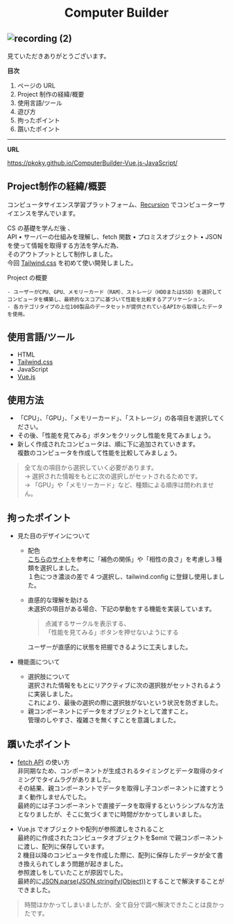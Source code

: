 <h1 align="center">Computer Builder</h1>

![recording (2)](https://user-images.githubusercontent.com/78239360/146699310-3ee4c8b3-2cc9-4565-85c6-999b084ab354.gif)
---

見ていただきありがとうございます。

**目次**

1. ページの URL
2. Project 制作の経緯/概要
3. 使用言語/ツール
4. 遊び方
5. 拘ったポイント
6. 躓いたポイント

---

**URL**

https://pkoky.github.io/ComputerBuilder-Vue.js-JavaScript/

<h2>Project制作の経緯/概要</h2>

コンピュータサイエンス学習プラットフォーム、[Recursion](https://recursionist.io/dashboard/users/koky) でコンピューターサイエンスを学んでいます。

CS の基礎を学んだ後 、  
API • サーバーの仕組みを理解し、fetch 関数 • プロミスオブジェクト • JSON を使って情報を取得する方法を学んだ為、  
そのアウトプットとして制作しました。  
今回 [Tailwind.css](https://tailwindcss.jp/) を初めて使い開発しました。

Project の概要

```
- ユーザーがCPU、GPU、メモリーカード（RAM）、ストレージ（HDDまたはSSD）を選択してコンピュータを構築し、最終的なスコアに基づいて性能を比較するアプリケーション。
- 各カテゴリタイプの上位100製品のデータセットが提供されているAPIから取得したデータを使用。
```

<h2>使用言語/ツール</h2>

- HTML
- [Tailwind.css](https://tailwindcss.jp/)
- JavaScript
- [Vue.js](https://jp.vuejs.org/index.html)

<h2>使用方法</h2>

- 「CPU」、「GPU」、「メモリーカード」、「ストレージ」の各項目を選択してください。
- その後、「性能を見てみる」ボタンをクリックし性能を見てみましょう。
- 新しく作成されたコンピュータは、順に下に追加されていきます。  
  複数のコンピュータを作成して性能を比較してみましょう。

> 全て左の項目から選択していく必要があります。  
> -> 選択された情報をもとに次の選択しがセットされるためです。  
> -> 「GPU」や「メモリーカード」など、種類による順序は問われません。

<h2>拘ったポイント</h2>

- 見た目のデザインについて

  - 配色  
    [こちらのサイト](http://hue360.herokuapp.com/)を参考に「補色の関係」や「相性の良さ」を考慮し３種類を選択しました。  
    １色につき濃淡の差で 4 つ選択し、tailwind.config に登録し使用しました。

  - 直感的な理解を助ける  
    未選択の項目がある場合、下記の挙動をする機能を実装しています。

    > 点滅するサークルを表示する、  
    > 「性能を見てみる」ボタンを押せないようにする

    ユーザーが直感的に状態を把握できるように工夫しました。

- 機能面について

  - 選択肢について  
    選択された情報をもとにリアクティブに次の選択肢がセットされるように実装しました。  
    これにより、最後の選択の際に選択肢がないという状況を防ぎました。
  - 親コンポーネントにデータをオブジェクトとして渡すこと。  
    管理のしやすさ、複雑さを無くすことを意識しました。

<h2>躓いたポイント</h2>

- [fetch API](https://developer.mozilla.org/ja/docs/Web/API/Fetch_API) の使い方  
   非同期なため、コンポーネントが生成されるタイミングとデータ取得のタイミングでタイムラグがありました。  
   その結果、親コンポーネントでデータを取得し子コンポーネントに渡すとうまく動作しませんでした。  
   最終的には子コンポーネントで直接データを取得するというシンプルな方法となりましたが、そこに気づくまでに時間がかかってしまいました。

- Vue.js でオブジェクトや配列が参照渡しをされること  
   最終的に作成されたコンピュータオブジェクトを$emit で親コンポーネントに渡し、配列に保存しています。  
   2 機目以降のコンピュータを作成した際に、配列に保存したデータが全て書き換えられてしまう問題が起きました。  
   参照渡しをしていたことが原因でした。  
   最終的に[JSON.parse](https://developer.mozilla.org/ja/docs/Web/JavaScript/Reference/Global_Objects/JSON/parse)[(JSON.stringify(Object))](https://developer.mozilla.org/ja/docs/Web/JavaScript/Reference/Global_Objects/JSON/stringify)とすることで解決することができました。

> 時間はかかってしまいましたが、全て自分で調べ解決できたことは良かったです。
